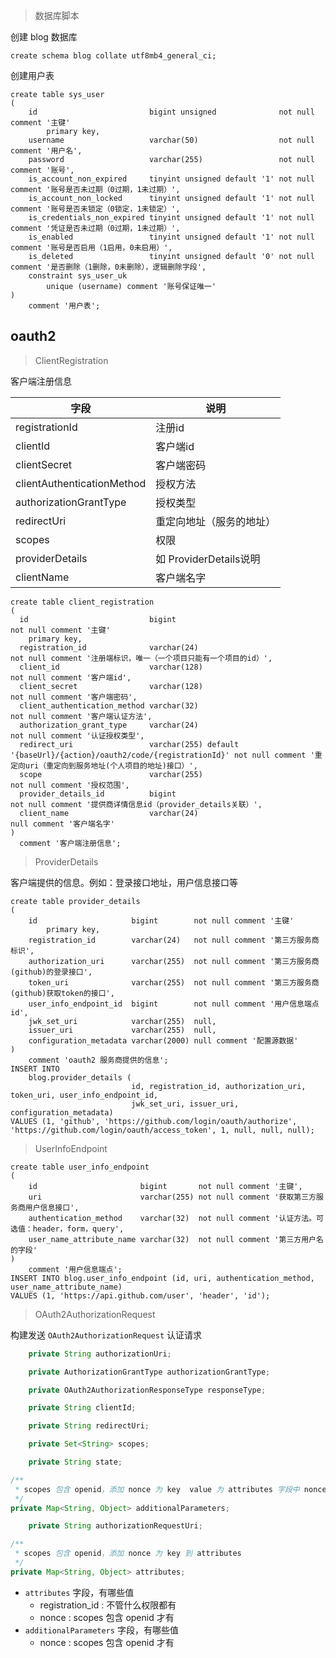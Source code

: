 > 数据库脚本

创建 blog 数据库

```mysql
create schema blog collate utf8mb4_general_ci;
```

创建用户表

````mysql
create table sys_user
(
    id                         bigint unsigned              not null comment '主键'
        primary key,
    username                   varchar(50)                  not null comment '用户名',
    password                   varchar(255)                 not null comment '账号',
    is_account_non_expired     tinyint unsigned default '1' not null comment '账号是否未过期（0过期，1未过期）',
    is_account_non_locked      tinyint unsigned default '1' not null comment '账号是否未锁定（0锁定，1未锁定）',
    is_credentials_non_expired tinyint unsigned default '1' not null comment '凭证是否未过期（0过期，1未过期）',
    is_enabled                 tinyint unsigned default '1' not null comment '账号是否启用（1启用，0未启用）',
    is_deleted                 tinyint unsigned default '0' not null comment '是否删除（1删除，0未删除），逻辑删除字段',
    constraint sys_user_uk
        unique (username) comment '账号保证唯一'
)
    comment '用户表';
````

## oauth2

> ClientRegistration

客户端注册信息

| 字段                         | 说明                  |
|----------------------------|---------------------|
| registrationId             | 注册id                |
| clientId                   | 客户端id               |
| clientSecret               | 客户端密码               |
| clientAuthenticationMethod | 授权方法                |
| authorizationGrantType     | 授权类型                |
| redirectUri                | 重定向地址（服务的地址）        |
| scopes                     | 权限                  |
| providerDetails            | 如 ProviderDetails说明 |
| clientName                 | 客户端名字               |

````mysql
create table client_registration
(
  id                           bigint                                                                 not null comment '主键'
    primary key,
  registration_id              varchar(24)                                                            not null comment '注册端标识，唯一（一个项目只能有一个项目的id）',
  client_id                    varchar(128)                                                           not null comment '客户端id',
  client_secret                varchar(128)                                                           not null comment '客户端密码',
  client_authentication_method varchar(32)                                                            not null comment '客户端认证方法',
  authorization_grant_type     varchar(24)                                                            not null comment '认证授权类型',
  redirect_uri                 varchar(255) default '{baseUrl}/{action}/oauth2/code/{registrationId}' not null comment '重定向uri（重定向到服务地址(个人项目的地址)接口）',
  scope                        varchar(255)                                                           not null comment '授权范围',
  provider_details_id          bigint                                                                 not null comment '提供商详情信息id（provider_details关联）',
  client_name                  varchar(24)                                                            null comment '客户端名字'
)
  comment '客户端注册信息';
````

> ProviderDetails

客户端提供的信息。例如：登录接口地址，用户信息接口等

```mysql
create table provider_details
(
    id                     bigint        not null comment '主键'
        primary key,
    registration_id        varchar(24)   not null comment '第三方服务商标识',
    authorization_uri      varchar(255)  not null comment '第三方服务商(github)的登录接口',
    token_uri              varchar(255)  not null comment '第三方服务商(github)获取token的接口',
    user_info_endpoint_id  bigint        not null comment '用户信息端点id',
    jwk_set_uri            varchar(255)  null,
    issuer_uri             varchar(255)  null,
    configuration_metadata varchar(2000) null comment '配置源数据'
)
    comment 'oauth2 服务商提供的信息';
INSERT INTO 
    blog.provider_details (
                           id, registration_id, authorization_uri, token_uri, user_info_endpoint_id, 
                           jwk_set_uri, issuer_uri, configuration_metadata) 
VALUES (1, 'github', 'https://github.com/login/oauth/authorize', 'https://github.com/login/oauth/access_token', 1, null, null, null);
```

> UserInfoEndpoint
````mysql
create table user_info_endpoint
(
    id                       bigint       not null comment '主键',
    uri                      varchar(255) not null comment '获取第三方服务商用户信息接口',
    authentication_method    varchar(32)  not null comment '认证方法。可选值：header，form，query',
    user_name_attribute_name varchar(32)  not null comment '第三方用户名的字段'
)
    comment '用户信息端点';
INSERT INTO blog.user_info_endpoint (id, uri, authentication_method, user_name_attribute_name) 
VALUES (1, 'https://api.github.com/user', 'header', 'id');
````

> OAuth2AuthorizationRequest

构建发送 `OAuth2AuthorizationRequest` 认证请求

````java
	private String authorizationUri;

	private AuthorizationGrantType authorizationGrantType;

	private OAuth2AuthorizationResponseType responseType;

	private String clientId;

	private String redirectUri;

	private Set<String> scopes;

	private String state;

/**
 * scopes 包含 openid，添加 nonce 为 key  value 为 attributes 字段中 nonce 值的 hash 值到 attributes
 */
private Map<String, Object> additionalParameters;

	private String authorizationRequestUri;

/**
 * scopes 包含 openid，添加 nonce 为 key 到 attributes
 */
private Map<String, Object> attributes;
````

- `attributes` 字段，有哪些值
  - registration_id : 不管什么权限都有
  - nonce : scopes 包含 openid 才有
- `additionalParameters` 字段，有哪些值
  - nonce : scopes 包含 openid 才有

